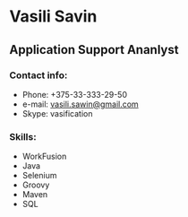 # Vasili Savin
## Application Support Ananlyst
### Contact info:
* Phone: +375-33-333-29-50
* e-mail: vasili.sawin@gmail.com
* Skype: vasification
### Skills:
* WorkFusion
* Java
* Selenium
* Groovy
* Maven
* SQL